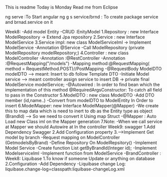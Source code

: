 This is readme
Today is Monday
Read me from Eclipse


ng serve :To Start angular
ng g s service/brnd : To create package service and brnad.service on it 

Week8: 
	-Add model Entity
		-CRUD :EnityModel 
			1.Repository : new Interface ModelRepository -> Extend Jpa repository
			2.Service : new Interface ModelService
			3.Service impl: new class ModelServiceIml -> Implement ModelService
				-Annotation @Service 
				-Call ModelRepository (private ModelRepository modelRepository;)
			4.Controller : new class ModelController
				-Annotation :@RestController
				-Annotation :@RequestMapping("/models")
				-Mapping method:@RequestMapping( method = RequestMethod.POST)//PostMapping
				-@RequestBody ModelDTO modelDTO --> meant: Insert to db follow Template DTO
				-Initiate Model service --> meant controller assign service to insert DB 
					->	private final ModelService modelService;
				-@Autowired : In order to find bean which the implementation of this method
				@RequiredArgsConstructor: To catch all field to pass in the Constructor 
			5.ModelDTO : new class ModelDTO 
				-Add DTO member (id,name..)
				-Convert from modelDTO to ModelEntity In Order to insert 
			6.ModelMapper: new Interface ModelMapper(@Mapper)
				-We create this to map data which is need to inert to db as the Entity type 
				as object (BrandId) --> So we need to convert it Using map Struct
				-@Mapper : Auto Load new Class iml on the Mapper generation 
			7.Note:
				-When we call service at Mapper we should Autowire at In the controller
Week9: swagger 
	1.Add Dependency Swagger 
	2.Add Configuration property 
	3.-->Implement Get model by branch 
		-Request mapping on ModelController (GetmodelsByBrand)
		-Define Repository On ModelRepsitory()
		-Implement Model Service 
			-Create function List<Model> getByBrandId(Integer id);
		-Implement ModelserviceIml
			-Implement function from ModelService 
		-BrandController :
Week8: Liquibase 
	1.To know if someone Update or anything on database 
	2.Configuration
		-Add Dependency
		-Liquibase change Log: liquibase.change-log=classpath:liquibase-changeLog.xml
		
